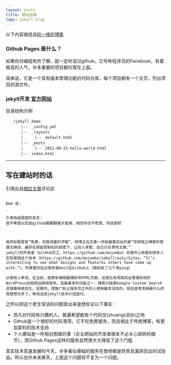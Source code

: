 ```yaml
---
layout: posts
title: 建站指南
tags: jekyll blog
---
```


以下内容摘选自[阮一峰的博客](http://www.ruanyifeng.com/blog/2012/08/blogging_with_jekyll.html)

### Github Pages 是什么？

如果你对编程有所了解，就一定听说过github。它号称程序员的Facebook，有着极高的人气，许多重要的项目都托管在上面。

简单说，它是一个具有版本管理功能的代码仓库，每个项目都有一个主页，列出项目的源文件。



### jekyll开发 [官方网站](https://jekyllrb.com/)

目录结构示例
```text
　　/jekyll_demo
　　　　|--　_config.yml
　　　　|--　_layouts
　　　　|　　　|--　default.html
　　　　|--　_posts
　　　　|　　　|--　2012-08-25-hello-world.html
　　　　|--　index.html
```

---

## 写在建站时的话

引用出自[相应文章](http://www.ruanyifeng.com/blog/2012/08/blogging_with_jekyll.html)评论区
```

Dem 说：

`
引用自由国度的发言：
我不希望以后连github都要翻墙才能用，相信你也不愿意，你说是吧
`


虽然标题里有“免费，无限流量的字眼”，但博主在文章一开始着重突出的是“觉得独立博客的管理太麻烦，最好在保留控制权的前提下，让别人来管，自己只负责写文章。”
jekyll的开发者（GitHub员工，https://github.com/mojombo）也很开心地看到很多人实际使用这个技术（https://github.com/mojombo/jekyll/wiki/Sites，“It’s interesting to see what designs and features others have come up with.”）。列表里的站点很多是Host在GitHub上（随机挑了几个来ping）

从使用上来说，在当前，就算有编辑器辅助写HTML页面，还是比有现成后台管理系统的WordPress动态网站麻烦很多。连最基本的功能之一：搜索只能靠Google Custom Search还很难继续优化。短期内，想推广到让程序员之外的人使用基本没戏的。现在就考虑屏蔽什么的真是想太多了。单纯当成jekyll技术介绍就行。
```

之所以把这个老生常谈的问题拿出来是想佐证以下事实：

- 但凡对代码有兴趣的人，普遍希望能有个代码交(zhuang)流(b)之地
- Github是一个很好的代码港湾。它不仅免费服务，而且相比于传统博客，有更加犀利的技术支持
- 个人建站是一件相对困难的事（企业网站的开发者根本不必关心琐碎的细节），而Github Pages这样的服务显然使大大降低了这个门槛

其实技术高速发展的今天，许多看似基础的服务在曾经都是昂贵且漏洞百出的试验品。所以也许未来某天，上面这个问题将不复为一个问题。